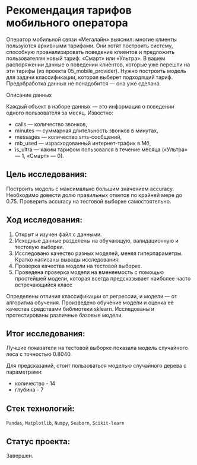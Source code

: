 # Рекомендация тарифов мобильного оператора

Оператор мобильной связи «Мегалайн» выяснил: многие клиенты пользуются архивными тарифами. Они хотят построить систему, способную проанализировать поведение клиентов и предложить пользователям новый тариф: «Смарт» или «Ультра».
В вашем распоряжении данные о поведении клиентов, которые уже перешли на эти тарифы (из проекта 05_mobile_provider). Нужно построить модель для задачи классификации, которая выберет подходящий тариф. Предобработка данных не понадобится — она уже сделана.

Описание данных

Каждый объект в наборе данных — это информация о поведении одного пользователя за месяц. Известно:

- сalls — количество звонков,
- minutes — суммарная длительность звонков в минутах,
- messages — количество sms-сообщений,
- mb_used — израсходованный интернет-трафик в Мб,
- is_ultra — каким тарифом пользовался в течение месяца («Ультра» — 1, «Смарт» — 0).

## Цель исследования:

Построить модель с максимально большим значением accuracy. Необходимо довести долю правильных ответов по крайней мере до 0.75. Проверить accuracy на тестовой выборке самостоятельно.

## Ход исследования:

1. Открыт и изучен файл с данными. 
2. Исходные данные разделены на обучающую, валидационную и тестовую выборки.
3. Исследовано качество разных моделей, меняя гиперпараметры. Кратко написаны выводы исследования.
4. Проверка качества модели на тестовой выборке.
5. Проведена проверка модели на вменяемость с помощью простейшей модели, которая всегда предсказывает наиболее часто встречающийся класс

Определены отличия классификации от регрессии, и модели — от алгоритма обучения.
Произведено обучение модели и оценка её качества средствами библиотеки sklearn.
Исследованы и протестированы различные базовые модели.

## Итог исследования:

Лучшие показатели на тестовой выборке показала модель случайного леса с точностью 0.8040.

Для предсказаний, стоит пользоваться моделью случайного дерева с параметрами:

- количество - 14
- глубина - 7

## Стек технологий:

`Pandas`, `Matplotlib`, `Numpy`, `Seaborn`, `Scikit-learn`

## Статус проекта:

Завершен.
